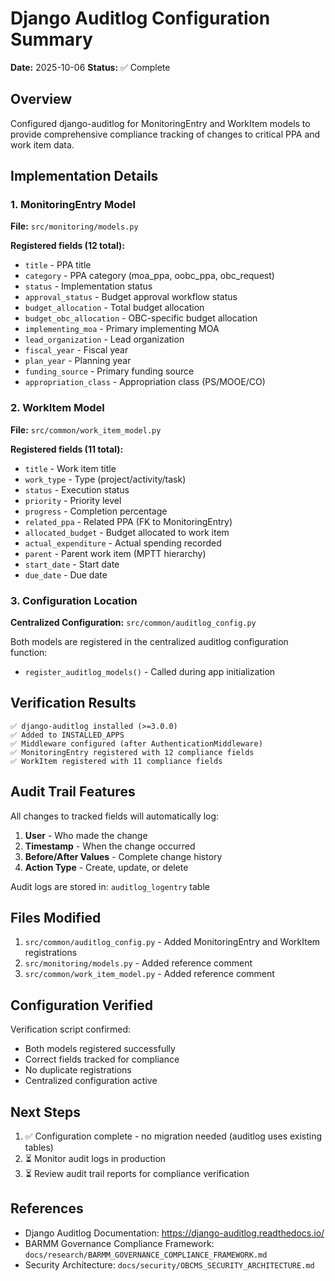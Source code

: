 # Django Auditlog Configuration Summary

**Date:** 2025-10-06
**Status:** ✅ Complete

## Overview

Configured django-auditlog for MonitoringEntry and WorkItem models to provide comprehensive compliance tracking of changes to critical PPA and work item data.

## Implementation Details

### 1. MonitoringEntry Model

**File:** `src/monitoring/models.py`

**Registered fields (12 total):**
- `title` - PPA title
- `category` - PPA category (moa_ppa, oobc_ppa, obc_request)
- `status` - Implementation status
- `approval_status` - Budget approval workflow status
- `budget_allocation` - Total budget allocation
- `budget_obc_allocation` - OBC-specific budget allocation
- `implementing_moa` - Primary implementing MOA
- `lead_organization` - Lead organization
- `fiscal_year` - Fiscal year
- `plan_year` - Planning year
- `funding_source` - Primary funding source
- `appropriation_class` - Appropriation class (PS/MOOE/CO)

### 2. WorkItem Model

**File:** `src/common/work_item_model.py`

**Registered fields (11 total):**
- `title` - Work item title
- `work_type` - Type (project/activity/task)
- `status` - Execution status
- `priority` - Priority level
- `progress` - Completion percentage
- `related_ppa` - Related PPA (FK to MonitoringEntry)
- `allocated_budget` - Budget allocated to work item
- `actual_expenditure` - Actual spending recorded
- `parent` - Parent work item (MPTT hierarchy)
- `start_date` - Start date
- `due_date` - Due date

### 3. Configuration Location

**Centralized Configuration:** `src/common/auditlog_config.py`

Both models are registered in the centralized auditlog configuration function:
- `register_auditlog_models()` - Called during app initialization

## Verification Results

```
✅ django-auditlog installed (>=3.0.0)
✅ Added to INSTALLED_APPS
✅ Middleware configured (after AuthenticationMiddleware)
✅ MonitoringEntry registered with 12 compliance fields
✅ WorkItem registered with 11 compliance fields
```

## Audit Trail Features

All changes to tracked fields will automatically log:
1. **User** - Who made the change
2. **Timestamp** - When the change occurred
3. **Before/After Values** - Complete change history
4. **Action Type** - Create, update, or delete

Audit logs are stored in: `auditlog_logentry` table

## Files Modified

1. `src/common/auditlog_config.py` - Added MonitoringEntry and WorkItem registrations
2. `src/monitoring/models.py` - Added reference comment
3. `src/common/work_item_model.py` - Added reference comment

## Configuration Verified

Verification script confirmed:
- Both models registered successfully
- Correct fields tracked for compliance
- No duplicate registrations
- Centralized configuration active

## Next Steps

1. ✅ Configuration complete - no migration needed (auditlog uses existing tables)
2. ⏳ Monitor audit logs in production
3. ⏳ Review audit trail reports for compliance verification

## References

- Django Auditlog Documentation: https://django-auditlog.readthedocs.io/
- BARMM Governance Compliance Framework: `docs/research/BARMM_GOVERNANCE_COMPLIANCE_FRAMEWORK.md`
- Security Architecture: `docs/security/OBCMS_SECURITY_ARCHITECTURE.md`
